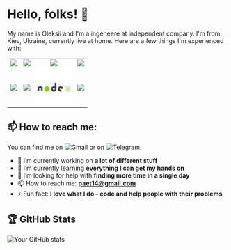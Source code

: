 
# Hello, folks! 👋

My name is Oleksii and I'm a ingeneere at independent company. I'm from Kiev, Ukraine, currently live at home. Here are a few things I'm experienced with:

<table>
  <tr>
    <td align="center"><img src="https://img.shields.io/badge/-JavaScript-F7DF1E?style=flat-square&logo=javascript&logoColor=black" width="80"/></td>
    <td align="center"><img src="https://img.shields.io/badge/-TypeScript-3178C6?style=flat-square&logo=typescript&logoColor=white" width="80"/></td>
    <td align="center"><img src="https://img.shields.io/badge/-Node.js-339933?style=flat-square&logo=node.js&logoColor=white" width="80"/></td>
    <td align="center"><img src="https://img.shields.io/badge/-React-61DAFB?style=flat-square&logo=react&logoColor=white" width="80"/></td>
  </tr>
  <tr>
    <td align="center"><img src="https://simpleicons.org/icons/javascript.svg" width="80"/></td>
    <td align="center"><img src="https://simpleicons.org/icons/typescript.svg" width="80"/></td>
    <td align="center"><img src="https://raw.githubusercontent.com/devicons/devicon/master/icons/nodejs/nodejs-original-wordmark.svg" width="80"/></td>
    <td align="center"><img src="https://simpleicons.org/icons/react.svg" width="80"/></td>
  </tr>
</table>

## 📫 How to reach me:

You can find me on <a href="mailto:your_email_address@gmail.com">
<img src="https://img.shields.io/badge/Gmail-D14836?style=flat-square&logo=gmail&logoColor=white" width="80" alt="Gmail"/></a> or on 
<a href="https://t.me/your_username">
<img src="https://img.shields.io/badge/Telegram-2CA5E0?style=flat-square&logo=telegram&logoColor=white" width="80" alt="Telegram"/></a>.

- 🔭 I’m currently working on **a lot of different stuff**
- 🌱 I’m currently learning **everything I can get my hands on**
- 🤔 I’m looking for help with **finding more time in a single day**
- 📫 How to reach me: **paet14@gmail.com**
- ⚡ Fun fact: **I love what I do - code and help people with their problems**

## 🏆 GitHub Stats

![Your GitHub stats](https://github-readme-stats.vercel.app/api?username=goodluckmister&show_icons=true)

